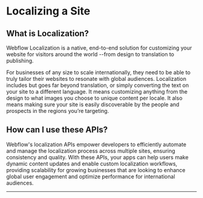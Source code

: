 # Localizing a Site

## What is Localization?

Webflow Localization is a native, end-to-end solution for customizing your website for visitors around the world --from design to translation to publishing.

For businesses of any size to scale internationally, they need to be able to truly tailor their websites to resonate with global audiences. Localization includes but goes far beyond translation, or simply converting the text on your site to a different language. It means customizing anything from the design to what images you choose to unique content per locale. It also means making sure your site is easily discoverable by the people and prospects in the regions you’re targeting.

## How can I use these APIs?

Webflow's localization APIs empower developers to efficiently automate and manage the localization process across multiple sites, ensuring consistency and quality. With these APIs, your apps can help users make dynamic content updates and enable custom localization workflows, providing scalability for growing businesses that are looking to enhance global user engagement and optimize performance for international audiences.

---
